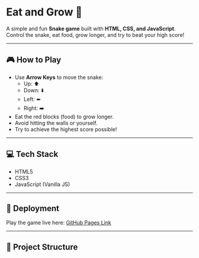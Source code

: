 # Eat and Grow 🐍

A simple and fun **Snake game** built with **HTML, CSS, and JavaScript**.  
Control the snake, eat food, grow longer, and try to beat your high score!

---

## 🎮 How to Play

- Use **Arrow Keys** to move the snake:
  - Up: ⬆️
  - Down: ⬇️
  - Left: ⬅️
  - Right: ➡️
- Eat the red blocks (food) to grow longer.
- Avoid hitting the walls or yourself.
- Try to achieve the highest score possible!

---

## 💻 Tech Stack

- HTML5
- CSS3
- JavaScript (Vanilla JS)

---

## 🚀 Deployment

Play the game live here: [GitHub Pages Link](https://<your-username>.github.io/eat-and-grow/)

---

## 📂 Project Structure

